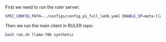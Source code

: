 
First we need to run the ruler server: 
``` bash
SPEC_CONFIG_PATH=../configs/config_p1_full_lah8.yaml ENABLE_SP=meta-llama/Meta-Llama-3.1-8B-Instruct bash ruler_server.sh
```

Then we run the main client in RULER repo: 
``` bash
bash run.sh llama-70b synthetic
```